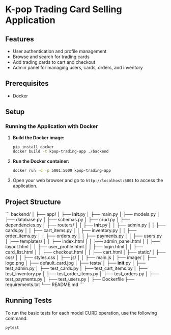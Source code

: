 
# K-pop Trading Card Selling Application

## Features

- User authentication and profile management
- Browse and search for trading cards
- Add trading cards to cart and checkout
- Admin panel for managing users, cards, orders, and inventory

## Prerequisites

- Docker

## Setup

### Running the Application with Docker

1. **Build the Docker image:**

   ```bash
   pip install docker
   docker build -t kpop-trading-app ./backend
   ```

2. **Run the Docker container:**

   ```bash
   docker run -d -p 5001:5000 kpop-trading-app
   ```

3. Open your web browser and go to `http://localhost:5001` to access the application.


## Project Structure

\`\`\`
backend/
│
├── app/
│   ├── __init__.py
│   ├── main.py
│   ├── models.py
│   ├── database.py
│   ├── schemas.py
│   ├── crud.py
│   ├── dependencies.py
│   ├── routers/
│   │   ├── __init__.py
│   │   ├── admin.py
│   │   ├── cards.py
│   │   ├── cart_items.py
│   │   ├── inventory.py
│   │   ├── order_items.py
│   │   ├── orders.py
│   │   ├── payments.py
│   │   ├── users.py
│   ├── templates/
│   │   ├── index.html
│   │   ├── admin_panel.html
│   │   ├── layout.html
│   │   ├── user_profile.html
│   │   ├── login.html
│   │   ├── card_list.html
│   │   ├── checkout.html
│   │   ├── cart.html
│   ├── static/
│       ├── css/
│       │   ├── styles.css
│       ├── js/
│       │   ├── main.js
│       ├── image/
│           ├── logo.png
│           ├── default_card.jpg
│
├── tests/
│   ├── __init__.py
│   ├── test_admin.py
│   ├── test_cards.py
│   ├── test_cart_items.py
│   ├── test_inventory.py
│   ├── test_order_items.py
│   ├── test_orders.py
│   ├── test_payments.py
│   ├── test_users.py
│
├── Dockerfile
├── requirements.txt
└── README.md
\`\`\`

## Running Tests

To run the basic tests for each model CURD operation, use the following command:

```bash
pytest
```